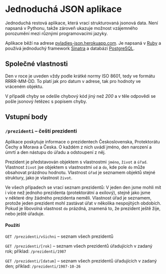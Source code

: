 # Jednoduchá JSON aplikace

Jednoduchá restová aplikace, která vrací strukturovaná jsonová data. Není
napsaná v Pythonu, takže zároveň ukazuje možnost vzájemného porozumění mezi
různými programovacími jazyky.

Aplikace běží na adrese
[pyladies-json.herokuapp.com](http://pyladies-json.herokuapp.com/). Je napsaná
v [Ruby](http://www.ruby-lang.org/) a používá jednoduchý framework
[Sinatra](http://www.sinatrarb.com/) a databázi
[PostgreSQL](http://www.postgresql.org/).

## Společné vlastnosti

Den v roce je uveden vždy podle krátké normy ISO 8601, tedy ve formátu
RRRR-MM-DD. To platí jak pro datum v adrese, tak pro hodnoty ve vráceném
objektu.

V případě chyby se odešle chybový kód jiný než _200_ a v těle odpovědi se pošle
jsonový řetězec s popisem chyby.

## Vstupní body

### `/prezidenti` – čeští prezidenti

Aplikace poskytuje informace o prezidentech Československa, Protektorátu Čechy a
Morava a Česka. O každém z nich uvádí jméno, den narození a úmrtí a den nástupu
do úřadu a odstoupení z něj.

Prezident je představován objektem s vlastnostmi `jméno`, `život` a `úřad`.
Vlastnost `život` jse objektem s vlastnostmi `od` a `do`, kde pole
`do` může obsahovat prázdnou hodnotu. Vlastnost `úřad` je seznamem objektů
stejné struktury, jako je vlastnost `život`.

Ve všech případech se vrací seznam prezidentů: V jeden den jsme mohli mít i více
než jednoho prezidenta (protektorátní a exilový), stejně jako jsme v některé dny
žádného prezidenta neměli. Vlastnost úřad je seznamem, protože jeden prezident
mohl zastávat úřat v několika nespojitých obdobích. Pokud je libovolná vlastnost
`do` prázdná, znamená to, že prezident ještě žije, nebo ještě úřaduje.

#### Použití

`GET /prezidenti/všichni` – seznam všech prezidentů

`GET /prezidenti/[rok]` – seznam všech prezidentů úřadujících v zadaný rok;
příklad: `/prezidenti/1987`

`GET /prezidenti/[datum]` – seznam všech prezidentů úřadujících v zadaný den;
příklad: `/prezidenti/1987-10-26`
